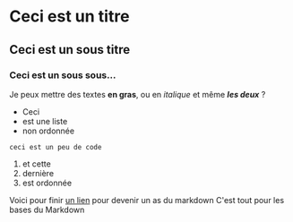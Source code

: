 # Ceci est un titre
## Ceci est un sous titre
### Ceci est un sous sous...

Je peux mettre des textes **en gras**, ou en *italique* et même ***les deux*** ?

- Ceci
- est une liste
- non ordonnée

```
ceci est un peu de code
```


1. et cette
2. dernière
3. est ordonnée

Voici pour finir [un lien](https://guides.github.com/features/mastering-markdown/) pour devenir un as du markdown
C'est tout pour les bases du Markdown
